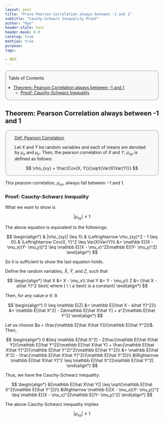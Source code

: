 ```yaml
---
layout: post
title: "Prove Pearson Correlation always between -1 and 1"
subtitle: "Cauchy-Schwarz Inequality Proof"
author: "Ryo"
header-style: text
header-mask: 0.0
catelog: true
mathjax: true
purpose: 
tags:

- 統計
---
```


<div style='border-radius: 1em; border-style:solid; border-color:#D3D3D3; background-color:#F8F8F8'>

<p class="h4">&nbsp;&nbsp;Table of Contents</p>

<!-- START doctoc generated TOC please keep comment here to allow auto update -->
<!-- DON'T EDIT THIS SECTION, INSTEAD RE-RUN doctoc TO UPDATE -->

- [Theorem: Pearson Correlation always between -1 and 1](#theorem-pearson-correlation-always-between--1-and-1)
  - [Proof: Cauchy-Schwarz Inequality](#proof-cauchy-schwarz-inequality)

<!-- END doctoc generated TOC please keep comment here to allow auto update -->


</div>

## Theorem: Pearson Correlation always between -1 and 1

<div style='padding-left: 2em; padding-right: 2em; border-radius: 1em; border-style:solid; border-color:#D3D3D3; background-color:#F8F8F8'>
<p class="h4"><ins>Def: Pearson Correlation</ins></p>

Let $X$ and $Y$ be random variables and each of means are denoted by $\mu_x$ and $\mu_y$. 
Then, the pearson correlation of $X$ and $Y$, $\rho_{xy}$ is defined as follows:

$$
\rho_{xy} = \frac{Cov(X, Y)}{\sqrt{Var(X)Var(Y)}}
$$

</div>

This pearson correlation, $\rho_{xy}$, always fall between $-1$ and $1$.

### Proof: Cauchy-Schwarz Inequality

What we want to show is 

$$
|\rho_{xy}| \leq 1
$$

The above equation is equivalent to the followings:

$$
\begin{align*}
& |\rho_{xy}| \leq 1\\
& \Leftrightarrow \rho_{xy}^2 - 1 \leq 0\\
& \Leftrightarrow Cov(X, Y)^2 \leq Var(X)Var(Y)\\
&= \mathbb E[(X - \mu_x)(Y- \mu_y)]^2 \leq \mathbb E[(X - \mu_x)^2]\mathbb E[(Y- \mu_y)^2]
\end{align*}
$$

So it is sufficient to show the last equation holds.


Define the random variables, $\hat X$, $\hat Y$, and $Z$, such that


$$
\begin{align*}
\hat X &= X - \mu_x\\
\hat Y &= Y - \mu_y\\
Z &= (\hat X - a\hat Y)^2 \text{ where } \ \ a \text{ is a constant}
\end{align*}
$$

Then, for any value $a \in \mathbb R$

$$
\begin{align*}
0 \leq \mathbb E[Z] &= \mathbb E[(\hat X - a\hat Y)^2]\\
                    &= \mathbb E[\hat X^2] - 2a\mathbb E[\hat X\hat Y] + a^2\mathbb E[\hat Y^2]
\end{align*}
$$

Let us choose $a = \frac{\mathbb E[\hat X\hat Y]}{\mathbb E[\hat Y^2]}$. Then, 

$$
\begin{align*}
0 &\leq \mathbb E[\hat X^2] - 2\frac{\mathbb E[\hat X\hat Y]}{\mathbb E[\hat Y^2]}\mathbb E[\hat X\hat Y] + \frac{\mathbb E[\hat X\hat Y]^2}{\mathbb E[\hat Y^2]^2}\mathbb E[\hat Y^2]\\
  &= \mathbb E[\hat X^2] - \frac{\mathbb E[\hat X\hat Y]^2}{\mathbb E[\hat Y^2]}\\
  &\Rightarrow \mathbb E[\hat X\hat Y]^2 \leq \mathbb E[\hat X^2]\mathbb E[\hat Y^2]
\end{align*}
$$

Thus, we have the Cauchy-Schwarz inequality:

$$
\begin{align*}
&|\mathbb E[\hat X\hat Y]| \leq \sqrt{\mathbb E[\hat X^2]\mathbb E[\hat Y^2]}\\
&\Rightarrow \mathbb E[(X - \mu_x)(Y- \mu_y)]^2 \leq \mathbb E[(X - \mu_x)^2]\mathbb E[(Y- \mu_y)^2]
\end{align*}
$$

The above Cauchy-Schwarz inequality implies 

$$
|\rho_{xy}| \leq 1
$$